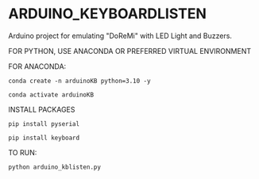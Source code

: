 # ARDUINO_KEYBOARDLISTEN
Arduino project for emulating "DoReMi" with LED Light and Buzzers.


FOR PYTHON, USE ANACONDA OR PREFERRED VIRTUAL ENVIRONMENT

FOR ANACONDA:

```conda create -n arduinoKB python=3.10 -y```

```conda activate arduinoKB```

INSTALL PACKAGES

```pip install pyserial```

```pip install keyboard```

TO RUN:

```python arduino_kblisten.py```
